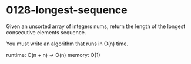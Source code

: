 # 0128-longest-sequence
Given an unsorted array of integers nums, return the length of the longest consecutive elements sequence.

You must write an algorithm that runs in O(n) time.

runtime: O(n + n) -> O(n)
memory: O(1)